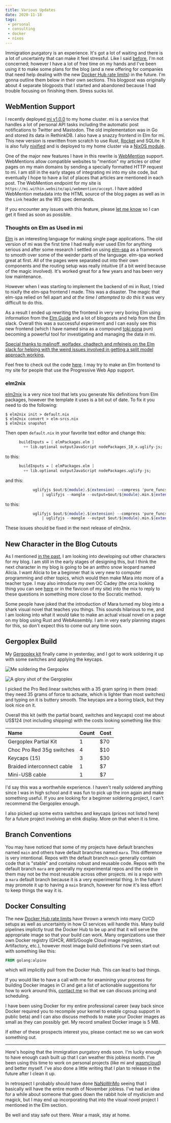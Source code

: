 ```yaml
---
title: Various Updates
date: 2020-11-18
tags:
 - personal
 - consulting
 - docker
 - nixos
---
```


Immigration purgatory is an experience. It's got a lot of waiting and there is a
lot of uncertainty that can make it feel stressful. Like I said
[before](/blog/new-adventures-2020-10-24), I'm not concerned; however I have a
lot of free time on my hands and I've been using it to make some plans for the
blog (and a new offering for companies that need help dealing with the new
[Docker Hub rate
limits](https://docs.docker.com/docker-hub/download-rate-limit/)) in the future.
I'm gonna outline them below in their own sections. This blogpost was originally
about 4 separate blogposts that I started and abandoned because I had trouble
focusing on finishing them. Stress sucks lol.

## WebMention Support

I recently deployed [mi v1.0.0](https://github.com/Xe/mi) to my home cluster. mi
is a service that handles a lot of personal API tasks including the automatic
post notifications to Twitter and Mastodon. The old implementation was in Go and
stored its data in RethinkDB. I also have a snazzy frontend in Elm for mi. This
new version is rewritten from scratch to use Rust, [Rocket](https://rocket.rs/)
and SQLite. It is also fully
[nixified](https://github.com/Xe/mi/blob/mara/default.nix) and is deployed to my
home cluster via a [NixOS
module](https://github.com/Xe/nixos-configs/blob/master/common/services/mi.nix).

One of the major new features I have in this rewrite is
[WebMention](https://www.w3.org/TR/webmention/) support. WebMentions allow
compatible websites to "mention" my articles or other pages on my main domains
by sending a specially formatted HTTP request to mi. I am still in the early
stages of integrating mi into my site code, but eventually I hope to have a list
of places that articles are mentioned in each post. The WebMention endpoint for
my site is `https://mi.within.website/api/webmention/accept`. I have added
WebMention metadata into the HTML source of the blog pages as well as in the
`Link` header as the W3 spec demands.

If you encounter any issues with this feature, please [let me know](/contact) so
I can get it fixed as soon as possible.

### Thoughts on Elm as Used in mi

[Elm](https://elm-lang.org/) is an interesting language for making single page
applications. The old version of mi was the first time I had really ever used
Elm for anything serious and after some research I settled on using
[elm-spa](https://www.elm-spa.dev/) as a framework to smooth over some of the
weirder parts of the language. elm-spa worked great at first. All of the pages
were separated out into their own components and the routing setup was really
intuitive (if a bit weird because of the magic involved). It's worked great for
a few years and has been very low maintenance.

However when I was starting to implement the backend of mi in Rust, I tried to
nixify the elm-spa frontend I made. This was a disaster. The magic that elm-spa
relied on fell apart and _at the time I attempted to do this_ it was very
difficult to do this.

As a result I ended up rewriting the frontend in very very boring Elm using
information from the [Elm Guide](https://guide.elm-lang.org/) and a lot of
blogposts and help from the Elm slack. Overall this was a successful experiment
and I can easily see this new frontend (which I have named sina as a compound
[toki pona](https://tokipona.org/) pun) becoming a powerful tool for
investigating and managing the data in mi.

[Special thanks to malinoff, wolfadex, chadtech and mfeineis on the Elm slack
for helping with the weird issues involved in getting a split model approach
working.](conversation://Mara/hacker)

Feel free to check out the code [here](https://github.com/Xe/mi/tree/mara/sina).
I may try to make an Elm frontend to my site for people that use the Progressive
Web App support.

### elm2nix

[elm2nix](https://github.com/cachix/elm2nix) is a very nice tool that lets you
generate Nix definitions from Elm packages, however the
template it uses is a bit out of date. To fix it you need to do the following:

```console
$ elm2nix init > default.nix
$ elm2nix convert > elm-srcs.nix
$ elm2nix snapshot
```

Then open `default.nix` in your favorite text editor and change this:

```nix
      buildInputs = [ elmPackages.elm ]
        ++ lib.optional outputJavaScript nodePackages_10_x.uglify-js;
```

to this:

```nix
      buildInputs = [ elmPackages.elm ]
        ++ lib.optional outputJavaScript nodePackages.uglify-js;
```

and this:

```nix
            uglifyjs $out/${module}.${extension} --compress 'pure_funcs="F2,F3,F4,F5,F6,F7,F8,F9,A2,A3,A4,A5,A6,A7,A8,A9",pure_getters,keep_fargs=false,unsafe_comps,unsafe' \
                | uglifyjs --mangle --output=$out/${module}.min.${extension}
```

to this:

```nix
            uglifyjs $out/${module}.${extension} --compress 'pure_funcs="F2,F3,F4,F5,F6,F7,F8,F9,A2,A3,A4,A5,A6,A7,A8,A9",pure_getters,keep_fargs=false,unsafe_comps,unsafe' \
                | uglifyjs --mangle --output $out/${module}.min.${extension}
```

These issues should be fixed in the next release of elm2nix.

## New Character in the Blog Cutouts

As I mentioned [in the past](/blog/how-mara-works-2020-09-30), I am looking into
developing out other characters for my blog. I am still in the early stages of
designing this, but I think the next character in my blog is going to be an
anthro snow leopard named Alicia. I want Alicia to be a beginner that is very
new to computer programming and other topics, which would then make Mara into
more of a teacher type. I may also introduce my own OC Cadey (the orca looking
thing you can see [here](https://xeiaso.net/static/img/avatar_large.png)
or in the favicon of my site) into the mix to reply to these questions in
something more close to the Socratic method.

Some people have joked that the introduction of Mara turned my blog into a shark
visual novel that teaches you things. This sounds hilarious to me, and I am
looking into what it would take to make an actual visual novel on a page on my
blog using Rust and WebAssembly. I am in very early planning stages for this, so
don't expect this to come out any time soon.

## Gergoplex Build

My [Gergoplex kit](https://www.gboards.ca/product/gergoplex) finally came in
yesterday, and I got to work soldering it up with some switches and applying the
keycaps.

![Me soldering the Gergoplex](https://cdn.christine.website/file/christine-static/img/keeb/gergoplex/EnEYNxvW4AEfWcH.jpg)

![A glory shot of the Gergoplex](https://cdn.christine.website/file/christine-static/img/keeb/gergoplex/Elm3dN8XUAAYHws.jpg)

I picked the Pro Red linear switches with a 35 gram spring in them (read: they
need 35 grams of force to actuate, which is lighter than most switches) and
typing on it is buttery smooth. The keycaps are a boring black, but they look
nice on it.

Overall this kit (with the partial board, switches and keycaps) cost me about
US$124 (not including shipping) with the costs looking something like this:

| Name                       | Count  | Cost  |
| :------------------------- | :----- | :---- |
| Gergoplex Partial Kit      |      1 | $70   |
| Choc Pro Red 35g switches  |      4 | $10   |
| Keycaps (15)               |      3 | $30   |
| Braided interconnect cable |      1 | $7    |
| Mini-USB cable             |      1 | $7    |

I'd say this was a worthwhile experience. I haven't really soldered anything
since I was in high school and it was fun to pick up the iron again and make
something useful. If you are looking for a beginner soldering project, I can't
recommend the Gergoplex enough.

I also picked up some extra switches and keycaps (prices not listed here) for a
future project involving an eInk display. More on that when it is time.

## Branch Conventions

You may have noticed that some of my projects have default branches named `main`
and others have default branches named `mara`. This difference is very
intentional. Repos with the default branch `main` generally contain code that is
"stable" and contains robust and reusable code. Repos with the default branch
`mara` are generally my experimental repos and the code in them may not be the
most reusable across other projects. mi is a repo with a `mara` default branch
because it is a very experimental thing. In the future I may promote it up to
having a `main` branch, however for now it's less effort to keep things the way
it is.

## Docker Consulting

The new [Docker Hub rate
limits](https://docs.docker.com/docker-hub/download-rate-limit/) have thrown a
wrench into many CI/CD setups as well as uncertainty in how CI services will
handle this. Many build pipelines implictly trust the Docker Hub to be up and
that it will serve the appropriate image so that your build can work. Many
organizations use their own Docker registry (GHCR, AWS/Google Cloud image
registries, Artifactory, etc.), however most image build definitions I've seen
start out with something like this:

```Dockerfile
FROM golang:alpine
```

which will implicitly pull from the Docker Hub. This can lead to bad things.

If you would like to have a call with me for examining your process for building
Docker images in CI and get a list of actionable suggestions for how to work
around this, [contact me](/contact) so that we can discuss pricing and
scheduling. 

I have been using Docker for my entire professional career (way back since
Docker required you to recompile your kernel to enable cgroup support in public
beta) and I can also discuss methods to make your Docker images as small as they
can possibly get. My record smallest Docker image is 5 MB.

If either of these prospects interest you, please contact me so we can work
something out.

---

Here's hoping that the immigration purgatory ends soon. I'm lucky enough to have
enough cash built up that I can weather this jobless month. I've been using this
time to work on personal projects (like mi and
[wasmcloud](https://wasmcloud.app)) and better myself. I've also done a little
writing that I plan to release in the future after I clean it up.

In retrospect I probably should have done [NaNoWriMo](https://nanowrimo.org/)
seeing that I basically will have the entire month of November jobless. I've had
an idea for a while about someone that goes down the rabbit hole of mysticism
and magick, but I may end up incorporating that into the visual novel project I
mentioned in the Elm section.

Be well and stay safe out there. Wear a mask, stay at home.
